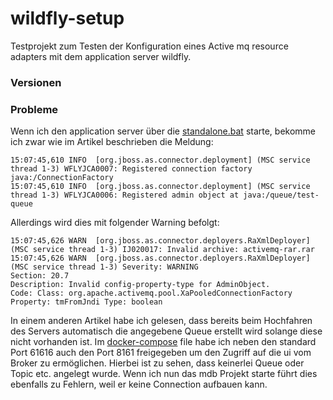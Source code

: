 # wildfly-setup
Testprojekt zum Testen der Konfiguration eines Active mq resource adapters mit dem application server wildfly.

### Versionen

### Probleme
Wenn ich den application server über die [standalone.bat](./bin/standlalone.bat) starte, bekomme ich zwar wie im Artikel beschrieben die Meldung:

```
15:07:45,610 INFO  [org.jboss.as.connector.deployment] (MSC service thread 1-3) WFLYJCA0007: Registered connection factory java:/ConnectionFactory
15:07:45,610 INFO  [org.jboss.as.connector.deployment] (MSC service thread 1-3) WFLYJCA0006: Registered admin object at java:/queue/test-queue
```

Allerdings wird dies mit folgender Warning befolgt:

```
15:07:45,626 WARN  [org.jboss.as.connector.deployers.RaXmlDeployer] (MSC service thread 1-3) IJ020017: Invalid archive: activemq-rar.rar
15:07:45,626 WARN  [org.jboss.as.connector.deployers.RaXmlDeployer] (MSC service thread 1-3) Severity: WARNING
Section: 20.7
Description: Invalid config-property-type for AdminObject.
Code: Class: org.apache.activemq.pool.XaPooledConnectionFactory Property: tmFromJndi Type: boolean
```

In einem anderen Artikel habe ich gelesen, dass bereits beim Hochfahren des Servers automatisch die angegebene Queue erstellt wird solange diese nicht vorhanden ist. Im [docker-compose](docker-compose.yml) file habe ich neben den standard Port 61616 auch den Port 8161 freigegeben um den Zugriff auf die ui vom Broker zu ermöglichen. Hierbei ist zu sehen, dass keinerlei Queue oder Topic etc. angelegt wurde. Wenn ich nun das mdb Projekt starte führt dies ebenfalls zu Fehlern, weil er keine Connection aufbauen kann. 
